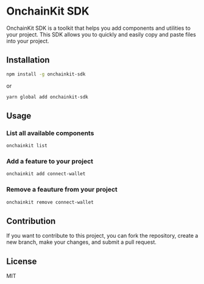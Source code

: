 # OnchainKit SDK

OnchainKit SDK is a toolkit that helps you add components and utilities to your project. This SDK allows you to quickly and easily copy and paste files into your project.

## Installation

```bash
npm install -g onchainkit-sdk
```

or

```bash
yarn global add onchainkit-sdk
```

## Usage

### List all available components

```bash
onchainkit list
```

### Add a feature to your project

```bash
onchainkit add connect-wallet
```

### Remove a feauture from your project

```bash
onchainkit remove connect-wallet
```

## Contribution

If you want to contribute to this project, you can fork the repository, create a new branch, make your changes, and submit a pull request.

## License

MIT 